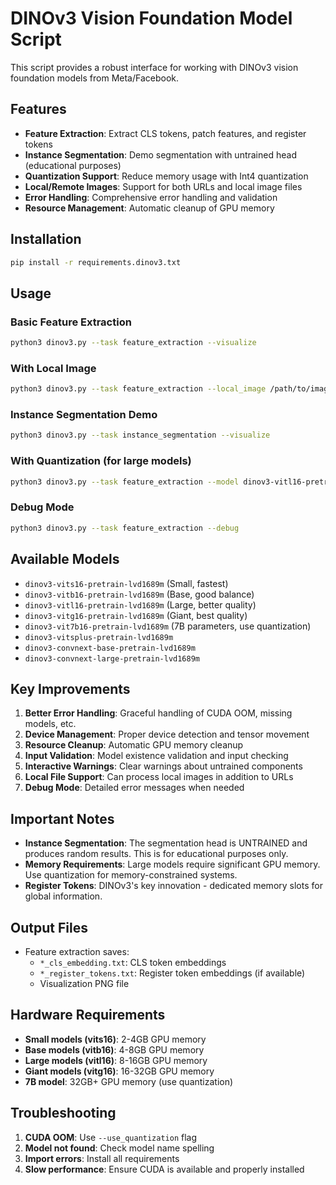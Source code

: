# DINOv3 Vision Foundation Model Script

This script provides a robust interface for working with DINOv3 vision foundation models from Meta/Facebook.

## Features

- **Feature Extraction**: Extract CLS tokens, patch features, and register tokens
- **Instance Segmentation**: Demo segmentation with untrained head (educational purposes)
- **Quantization Support**: Reduce memory usage with Int4 quantization
- **Local/Remote Images**: Support for both URLs and local image files
- **Error Handling**: Comprehensive error handling and validation
- **Resource Management**: Automatic cleanup of GPU memory

## Installation

```bash
pip install -r requirements.dinov3.txt
```

## Usage

### Basic Feature Extraction
```bash
python3 dinov3.py --task feature_extraction --visualize
```

### With Local Image
```bash
python3 dinov3.py --task feature_extraction --local_image /path/to/image.jpg --visualize
```

### Instance Segmentation Demo
```bash
python3 dinov3.py --task instance_segmentation --visualize
```

### With Quantization (for large models)
```bash
python3 dinov3.py --task feature_extraction --model dinov3-vitl16-pretrain-lvd1689m --use_quantization
```

### Debug Mode
```bash
python3 dinov3.py --task feature_extraction --debug
```

## Available Models

- `dinov3-vits16-pretrain-lvd1689m` (Small, fastest)
- `dinov3-vitb16-pretrain-lvd1689m` (Base, good balance)
- `dinov3-vitl16-pretrain-lvd1689m` (Large, better quality)
- `dinov3-vitg16-pretrain-lvd1689m` (Giant, best quality)
- `dinov3-vit7b16-pretrain-lvd1689m` (7B parameters, use quantization)
- `dinov3-vitsplus-pretrain-lvd1689m`
- `dinov3-convnext-base-pretrain-lvd1689m`
- `dinov3-convnext-large-pretrain-lvd1689m`

## Key Improvements

1. **Better Error Handling**: Graceful handling of CUDA OOM, missing models, etc.
2. **Device Management**: Proper device detection and tensor movement
3. **Resource Cleanup**: Automatic GPU memory cleanup
4. **Input Validation**: Model existence validation and input checking
5. **Interactive Warnings**: Clear warnings about untrained components
6. **Local File Support**: Can process local images in addition to URLs
7. **Debug Mode**: Detailed error messages when needed

## Important Notes

- **Instance Segmentation**: The segmentation head is UNTRAINED and produces random results. This is for educational purposes only.
- **Memory Requirements**: Large models require significant GPU memory. Use quantization for memory-constrained systems.
- **Register Tokens**: DINOv3's key innovation - dedicated memory slots for global information.

## Output Files

- Feature extraction saves:
  - `*_cls_embedding.txt`: CLS token embeddings
  - `*_register_tokens.txt`: Register token embeddings (if available)
  - Visualization PNG file

## Hardware Requirements

- **Small models (vits16)**: 2-4GB GPU memory
- **Base models (vitb16)**: 4-8GB GPU memory  
- **Large models (vitl16)**: 8-16GB GPU memory
- **Giant models (vitg16)**: 16-32GB GPU memory
- **7B model**: 32GB+ GPU memory (use quantization)

## Troubleshooting

1. **CUDA OOM**: Use `--use_quantization` flag
2. **Model not found**: Check model name spelling
3. **Import errors**: Install all requirements
4. **Slow performance**: Ensure CUDA is available and properly installed
